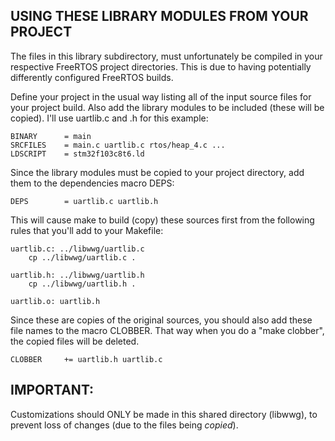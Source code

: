USING THESE LIBRARY MODULES FROM YOUR PROJECT
---------------------------------------------

The files in this library subdirectory, must unfortunately be compiled
in your respective FreeRTOS project directories. This is due to having
potentially differently configured FreeRTOS builds.

Define your project in the usual way listing all of the input source
files for your project build. Also add the library modules to be
included (these will be copied). I'll use uartlib.c and .h for this
example:

    BINARY      = main
    SRCFILES    = main.c uartlib.c rtos/heap_4.c ...
    LDSCRIPT    = stm32f103c8t6.ld

Since the library modules must be copied to your project directory,
add them to the dependencies macro DEPS:

    DEPS        = uartlib.c uartlib.h

This will cause make to build (copy) these sources first from the
following rules that you'll add to your Makefile:

    uartlib.c: ../libwwg/uartlib.c
        cp ../libwwg/uartlib.c .

    uartlib.h: ../libwwg/uartlib.h
        cp ../libwwg/uartlib.h .

    uartlib.o: uartlib.h

Since these are copies of the original sources, you should also add
these file names to the macro CLOBBER. That way when you do a  "make
clobber", the copied files will be deleted.

    CLOBBER     += uartlib.h uartlib.c

IMPORTANT:
----------

Customizations should ONLY be made in this shared directory (libwwg), 
to prevent loss of changes (due to the files being _copied_).
